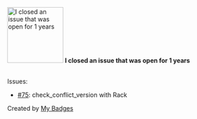<img src="https://github.com/my-badges/my-badges/blob/master/src/all-badges/old-issue/old-issue-1.png?raw=true" alt="I closed an issue that was open for 1 years" title="I closed an issue that was open for 1 years" width="128">
<strong>I closed an issue that was open for 1 years</strong>
<br><br>

Issues:

- <a href="https://github.com/michenriksen/gitrob/issues/75">#75</a>: check_conflict_version with Rack


Created by <a href="https://github.com/my-badges/my-badges">My Badges</a>